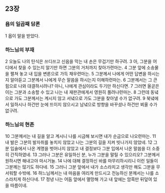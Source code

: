 ## 23장
### 욥의 일곱째 담론
1 욥이 말을 받았다.
### 하느님의 부재
2 오늘도 나의 탄식은 쓰디쓰고 신음을 막는 내 손은 무겁기만 하구려.
3 아, 그분을 어디에서 찾을 수 있는지 알기만 하면 그분의 거처까지 찾아가련마는.
4 그분 앞에 소송물을 펼쳐 놓고 내 입을 변론으로 가득 채우련마는.
5 그분께서 나에게 어떤 답변을 하시는지 알아듣고 그분께서 나에게 무슨 말씀을 하시는지 이해하련마는.
6 그분께서는 그 큰 힘으로 나와 대결하시려나? 아니, 나에게 관심이라도 두기만 하신다면.
7 그러면 올곧은 이는 그분과 소송할 수 있고 나는 내 재판관에게서 영원히 풀려나련마는.
8 그런데 동녘으로 가도 그분께서는 계시지 않고 서녘으로 가도 그분을 찾아낼 수가 없구려.
9 북녘에서 일하시나 하건만 눈에 뜨이지 않으시고 남녘으로 방향을 바꾸셨나 하건만 뵈올 수가 없구려.
### 하느님의 현존
10 그분께서는 내 길을 알고 계시니 나를 시금해 보시면 내가 순금으로 나오련마는.
11 내 발은 그분의 발자취를 놓치지 않았고 나는 그분의 길을 지켜 빗나가지 않았네.
12 그분 입술에서 나온 계명을 벗어나지 않았고 내 결정보다 그분 입에서 나온 말씀을 더 소중히 간직하였네.
13 그러나 그분은 유일하신 분, 누가 그분을 말릴 수 있으리오? 그분께서 원하시면 해내고야 마시거늘.
14 나에 대해 결정하신 바를 마무리하시리니 이런 일들이 그분께는 많기도 하다네.
15 그러니 그분 앞에서 내가 소스라치고 생각만 해도 그분을 무서워할 수밖에.
16 하느님께서는 내 마음을 여리게 만드시고 전능하신 분께서는 나를 소스라치게 하신다네.
17 정녕 나는 어둠 앞에서 멸망해 가고 내 앞에는 암흑만 뒤덮여 있을 따름이네.
